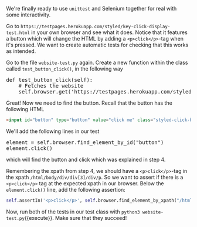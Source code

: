 We're finally ready to use `unittest` and Selenium together for real with some interactivity.

Go to `https://testpages.herokuapp.com/styled/key-click-display-test.html` in your own browser and see what it does. Notice that it features a button which will change the HTML by adding a `<p>click</p>`-tag when it's pressed. We want to create automatic tests for checking that this works as intended.

Go to the file `website-test.py` again. Create a new function within the class called `test_button_click()`, in the following way

<pre class="file" data-filename="website-test.py">
def test_button_click(self):
    # Fetches the website
    self.browser.get('https://testpages.herokuapp.com/styled/key-click-display-test.html')
</pre>

Great! Now we need to find the button. Recall that the button has the following HTML

```html
<input id="button" type="button" value="click me" class="styled-click-button">
```

We'll add the following lines in our test

<pre class="file" data-filename="website-test.py">
element = self.browser.find_element_by_id("button")
element.click()
</pre>

which will find the button and click which was explained in step 4.

Remembering the xpath from step 4, we should have a `<p>click</p>`-tag in the xpath `/html/body/div/div[3]/div/p`. So we want to assert if there is a `<p>click</p>` tag at the expected xpath in our browser. Below the `element.click()` line, add the following assertion:

```python
self.assertIn('<p>click</p>', self.browser.find_element_by_xpath("/html/body/div/div[3]/div/p").page_source)
```

Now, run both of the tests in our test class with `python3 website-test.py`{{execute}}. Make sure that they succeed!
